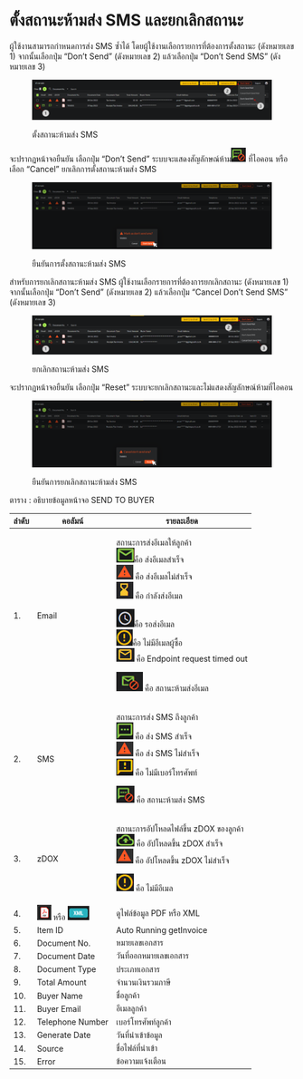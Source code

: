 # ตั้งสถานะห้ามส่ง SMS และยกเลิกสถานะ

ผู้ใช้งานสามารถกำหนดการส่ง SMS ซ้ำได้ โดยผู้ใช้งานเลือกรายการที่ต้องการตั้งสถานะ (ดังหมายเลข 1) จากนั้นเลือกปุ่ม “Don’t Send” (ดังหมายเลข 2) แล้วเลือกปุ่ม “Don’t Send SMS” (ดังหมายเลข 3)

<figure><img src="../../.gitbook/assets/image (81).png" alt=""><figcaption><p>ตั้งสถานะห้ามส่ง SMS</p></figcaption></figure>

จะปรากฏหน้าจอยืนยัน เลือกปุ่ม “Don’t Send” ระบบจะแสดงสัญลักษณ์ห้าม![](<../../.gitbook/assets/image (19).png>) ที่ไอคอน หรือเลือก “Cancel” ยกเลิกการตั้งสถานะห้ามส่ง SMS

<figure><img src="../../.gitbook/assets/image (15).png" alt=""><figcaption><p>ยืนยันการตั้งสถานะห้ามส่ง SMS</p></figcaption></figure>

สำหรับการยกเลิกสถานะห้ามส่ง SMS ผู้ใช้งานเลือกรายการที่ต้องการยกเลิกสถานะ (ดังหมายเลข 1) จากนั้นเลือกปุ่ม “Don’t Send” (ดังหมายเลข 2) แล้วเลือกปุ่ม “Cancel Don’t Send SMS” (ดังหมายเลข 3)

<figure><img src="../../.gitbook/assets/image (80).png" alt=""><figcaption><p>ยกเลิกสถานะห้ามส่ง SMS</p></figcaption></figure>

จะปรากฏหน้าจอยืนยัน เลือกปุ่ม “Reset” ระบบจะยกเลิกสถานะและไม่แสดงสัญลักษณ์ห้ามที่ไอคอน

<figure><img src="../../.gitbook/assets/image (71).png" alt=""><figcaption><p>ยืนยันการยกเลิกสถานะห้ามส่ง SMS</p></figcaption></figure>

ตาราง : อธิบายข้อมูลหน้าจอ SEND TO BUYER

| ลำดับ | คอลัมน์                                                                                      | รายละเอียด                                                                                                                                                                                                                                                                                                                                                                                                                                                                                                                                                                                                               |
| ----- | -------------------------------------------------------------------------------------------- | ------------------------------------------------------------------------------------------------------------------------------------------------------------------------------------------------------------------------------------------------------------------------------------------------------------------------------------------------------------------------------------------------------------------------------------------------------------------------------------------------------------------------------------------------------------------------------------------------------------------------ |
| 1.    | Email                                                                                        | <p>สถานะการส่งอีเมลให้ลูกค้า<br> <img src="../../.gitbook/assets/image (49).png" alt="">คือ ส่งอีเมลสำเร็จ<br><img src="../../.gitbook/assets/image (36).png" alt=""> คือ ส่งอีเมลไม่สำเร็จ<br><img src="../../.gitbook/assets/image (6).png" alt=""> คือ กำลังส่งอีเมล</p><p> <img src="../../.gitbook/assets/image (89).png" alt="">คือ รอส่งอีเมล<br> <img src="../../.gitbook/assets/image (22).png" alt="">คือ ไม่มีอีเมลผู้ซื้อ<br><img src="../../.gitbook/assets/image (96).png" alt=""> คือ Endpoint request timed out</p><p> <img src="../../.gitbook/assets/image (39).png" alt=""> คือ สถานะห้ามส่งอีเมล</p> |
| 2.    | SMS                                                                                          | <p>สถานะการส่ง SMS ถึงลูกค้า<br><img src="../../.gitbook/assets/image (84).png" alt=""> คือ ส่ง SMS สำเร็จ<br> <img src="../../.gitbook/assets/image (73).png" alt=""> คือ ส่ง SMS ไม่สำเร็จ<br> <img src="../../.gitbook/assets/image (45).png" alt=""> คือ ไม่มีเบอร์โทรศัพท์</p><p> <img src="../../.gitbook/assets/image (79).png" alt=""> คือ สถานะห้ามส่ง SMS</p>                                                                                                                                                                                                                                                  |
| 3.    | zDOX                                                                                         | <p>สถานะการอัปโหลดไฟล์ขึ้น zDOX ของลูกค้า<br><img src="../../.gitbook/assets/image (76).png" alt=""> คือ อัปโหลดขึ้น zDOX สำเร็จ<br> <img src="../../.gitbook/assets/image (13).png" alt=""> คือ อัปโหลดขึ้น zDOX ไม่สำเร็จ</p><p><img src="../../.gitbook/assets/image (8).png" alt=""> คือ ไม่มีอีเมล</p>                                                                                                                                                                                                                                                                                                              |
| 4.    | ![](<../../.gitbook/assets/image (12).png>) หรือ ![](<../../.gitbook/assets/image (94).png>) | ดูไฟล์ข้อมูล PDF หรือ XML                                                                                                                                                                                                                                                                                                                                                                                                                                                                                                                                                                                                |
| 5.    | Item ID                                                                                      | Auto Running getInvoice                                                                                                                                                                                                                                                                                                                                                                                                                                                                                                                                                                                                  |
| 6.    | Document No.                                                                                 | หมายเลขเอกสาร                                                                                                                                                                                                                                                                                                                                                                                                                                                                                                                                                                                                            |
| 7.    | Document Date                                                                                | วันที่ออกหมายเลขเอกสาร                                                                                                                                                                                                                                                                                                                                                                                                                                                                                                                                                                                                   |
| 8.    | Document Type                                                                                | ประเภทเอกสาร                                                                                                                                                                                                                                                                                                                                                                                                                                                                                                                                                                                                             |
| 9.    | Total Amount                                                                                 | จำนวนเงินรวมภาษี                                                                                                                                                                                                                                                                                                                                                                                                                                                                                                                                                                                                         |
| 10.   | Buyer Name                                                                                   | ชื่อลูกค้า                                                                                                                                                                                                                                                                                                                                                                                                                                                                                                                                                                                                               |
| 11.   | Buyer Email                                                                                  | อีเมลลูกค้า                                                                                                                                                                                                                                                                                                                                                                                                                                                                                                                                                                                                              |
| 12.   | Telephone Number                                                                             | เบอร์โทรศัพท์ลูกค้า                                                                                                                                                                                                                                                                                                                                                                                                                                                                                                                                                                                                      |
| 13.   | Generate Date                                                                                | วันที่นำเข้าข้อมูล                                                                                                                                                                                                                                                                                                                                                                                                                                                                                                                                                                                                       |
| 14.   | Source                                                                                       | ชื่อไฟล์ที่นำเข้า                                                                                                                                                                                                                                                                                                                                                                                                                                                                                                                                                                                                        |
| 15.   | Error                                                                                        | ข้อความแจ้งเตือน                                                                                                                                                                                                                                                                                                                                                                                                                                                                                                                                                                                                         |
